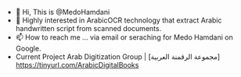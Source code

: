 - 👋 Hi, This is @MedoHamdani
- 🌱 Highly interested in ArabicOCR technology that extract Arabic handwritten script from scanned documents.
- 📫 How to reach me ... via email or seraching for Medo Hamdani on Google.
- Current Project Arab Digitization Group | [مجموعة الرقمنة العربية] https://tinyurl.com/ArabicDigitalBooks
<!---
MedoHamdani/MedoHamdani is a ✨ special ✨ repository because its `README.md` (this file) appears on your GitHub profile.
You can click the Preview link to take a look at your changes.
--->
